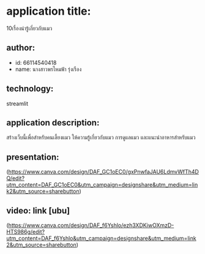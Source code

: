 # application title:
10เรื่องน่ารู้เกี่ยวกับแมว
## author: 

  * id: 66114540418
  * name: นางสาวพรไหมฟ้า รุ่งเรือง
## technology: 
streamlit
## application description: 
สร้างเว็บนี้เพื่อสำหรับคนเลี้ยงแมว ให้ความรู้เกี่ยวกับแมว การดูแลแมว และแนะนำอาหารสำหรับแมว
## presentation:
 
 (https://www.canva.com/design/DAF_GC1oEC0/gxPnwfaJAU6LdmvWfTh4DQ/edit?utm_content=DAF_GC1oEC0&utm_campaign=designshare&utm_medium=link2&utm_source=sharebutton)
## video: link [ubu]
 (https://www.canva.com/design/DAF_f6Yshlo/ezh3XDKiwOXmzD-HTS986g/edit?utm_content=DAF_f6Yshlo&utm_campaign=designshare&utm_medium=link2&utm_source=sharebutton)
